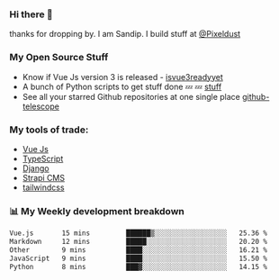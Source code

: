 ### Hi there 👋

thanks for dropping by.
I am Sandip. I build stuff at [@Pixeldust](github.com/pixeldust-in/)

###  **My Open Source Stuff**

 - Know if Vue Js version 3 is released -  [isvue3readyyet](https://github.com/sandiprb/isvue3readyyet)
 - A bunch of Python scripts to get stuff done 💤 💤 [stuff](https://github.com/sandiprb/stuff)
 - See all your starred Github repositories at one single place [github-telescope](https://github.com/sandiprb/github-telescope)



###  **My tools of trade:**
 - [Vue Js](https://github.com/vuejs/vue/)
 - [TypeScript](https://github.com/microsoft/TypeScript)
 - [Django](github.com/django/django)
 - [Strapi CMS](github.com/strapi/strapi)
 - [tailwindcss](https://github.com/tailwindlabs/tailwindcss)


###  📊 **My Weekly development breakdown**
<!--START_SECTION:waka-->

```txt
Vue.js       15 mins         ██████▒░░░░░░░░░░░░░░░░░░   25.36 %
Markdown     12 mins         █████░░░░░░░░░░░░░░░░░░░░   20.20 %
Other        9 mins          ████░░░░░░░░░░░░░░░░░░░░░   16.21 %
JavaScript   9 mins          ████░░░░░░░░░░░░░░░░░░░░░   15.50 %
Python       8 mins          ███▓░░░░░░░░░░░░░░░░░░░░░   14.15 %
```

<!--END_SECTION:waka-->
